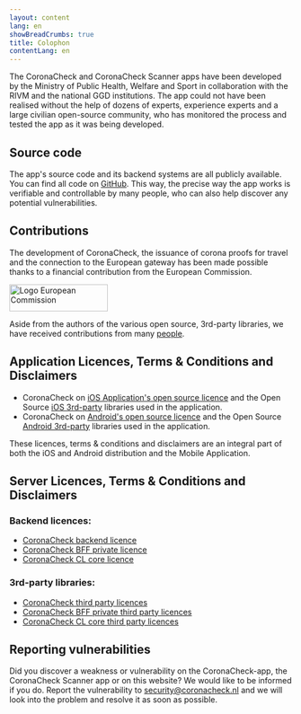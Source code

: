 ```yaml
---
layout: content
lang: en
showBreadCrumbs: true
title: Colophon
contentLang: en
---
```

The CoronaCheck and CoronaCheck Scanner apps have been developed by the Ministry of Public Health, Welfare and Sport in collaboration with the RIVM and the national GGD institutions. The app could not have been realised without the help of dozens of experts, experience experts and a large civilian open-source community, who has monitored the process and tested the app as it was being developed. 

## Source code

The app's source code and its backend systems are all publicly available. You
can find all code on [GitHub](https://github.com/minvws). This way, the precise
way the app works is verifiable and controllable by many people, who can also
help discover any potential vulnerabilities.

## Contributions

The development of CoronaCheck, the issuance of corona proofs for travel and the connection to the European gateway has been made possible thanks to a financial contribution from the European Commission.

<img src="{{ site.baseurl }}/img/Logo_EU_Positive_en.svg" alt="Logo European Commission" width="175" height="48" />

Aside from the authors of the various open source, 3rd-party libraries, we have received contributions from many <a href="/humans.txt">people</a>.

## Application Licences, Terms & Conditions and Disclaimers

- CoronaCheck on <a href="https://github.com/minvws/nl-covid19-coronacheck-app-ios/blob/main/LICENSES.md" target="_blank" rel="noopener noreferrer">iOS Application's open source licence</a>
  and the Open Source <a href="https://github.com/minvws/nl-covid19-coronacheck-app-ios/tree/main/licenses" target="_blank" rel="noopener noreferrer">iOS 3rd-party</a> libraries used in the application.
- CoronaCheck on <a href="https://github.com/minvws/nl-covid19-coronacheck-app-android/blob/main/LICENSES.md" target="_blank" rel="noopener noreferrer">Android's open source licence</a> and the Open Source <a href="https://github.com/minvws/nl-covid19-coronacheck-app-android/tree/main/licenses" target="_blank" rel="noopener noreferrer">Android 3rd-party</a> libraries used in the application. 

These licences, terms & conditions and disclaimers are an integral part of both
the iOS and Android distribution and the Mobile Application.

## Server Licences, Terms & Conditions and Disclaimers
 
### Backend licences:

- [CoronaCheck backend licence](https://github.com/minvws/nl-covid19-coronacheck-app-backend/blob/main/LICENSES.md)
- [CoronaCheck BFF private licence](https://github.com/minvws/nl-covid19-coronacheck-app-bff/blob/main/LICENSES.md)
- [CoronaCheck CL core licence](https://github.com/minvws/nl-covid19-coronacheck-cl-core/blob/main/LICENSES.md)

### 3rd-party libraries:

- [CoronaCheck third party licences](https://github.com/minvws/nl-covid19-coronacheck-app-backend/tree/main/licenses)
- [CoronaCheck BFF private third party licences](https://github.com/minvws/nl-covid19-coronacheck-app-bff/tree/main/licenses)
- [CoronaCheck CL core third party licences](https://github.com/minvws/nl-covid19-coronacheck-cl-core/tree/main/licenses)

## Reporting vulnerabilities

Did you discover a weakness or vulnerability on the CoronaCheck-app, the CoronaCheck Scanner app or on this website? We would like to be informed if you do. Report the vulnerability to [security@coronacheck.nl](mailto:security@coronacheck.nl) and we will look into the problem and resolve it as soon as possible.
